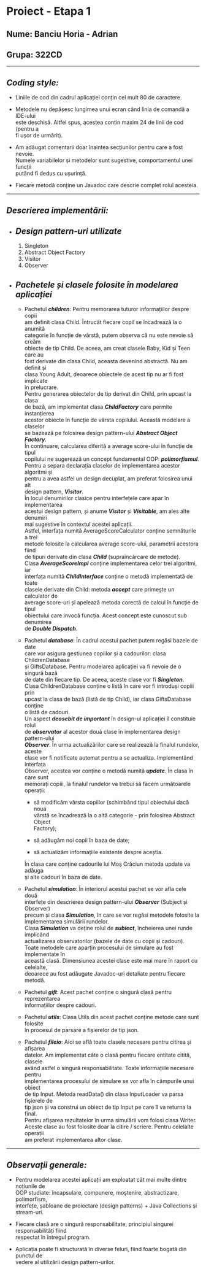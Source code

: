 # Proiect - Etapa 1

## Nume: Banciu Horia - Adrian

## Grupa: 322CD

---

## ***Coding style:***

* Liniile de cod din cadrul aplicației conțin cel mult 80 de caractere.


* Metodele nu depășesc lungimea unui ecran când linia de comandă a IDE-ului \
este deschisă. Altfel spus, acestea conțin maxim 24 de linii de cod (pentru a \
fi ușor de urmărit).


* Am adăugat comentarii doar înaintea secțiunilor pentru care a fost nevoie. \
Numele variabilelor și metodelor sunt sugestive, comportamentul unei funcții \
putând fi dedus cu ușurință. 


* Fiecare metodă conține un Javadoc care descrie complet rolul acesteia.

---

## ***Descrierea implementării:***

* ## ***Design pattern-uri utilizate*** ##

    1. Singleton
    2. Abstract Object Factory
    3. Visitor
    4. Observer



* ## ***Pachetele și clasele folosite în modelarea aplicației*** ##

    * Pachetul ***children***: Pentru memorarea tuturor informațiilor despre copii\
    am definit clasa Child. Întrucât fiecare copil se încadrează la o anumită  \
    categorie în funcție de vârstă, putem observa că nu este nevoie să creăm \
    obiecte de tip Child. De aceea, am creat clasele Baby, Kid și Teen care au \
    fost derivate din clasa Child, aceasta devenind abstractă. Nu am definit și\
    clasa Young Adult, deoarece obiectele de acest tip nu ar fi fost implicate \
    în prelucrare. \
    Pentru generarea obiectelor de tip derivat din Child, prin upcast la clasa \
    de bază, am implementat clasa ***ChildFactory*** care permite instanțierea \
    acestor obiecte în funcție de vârsta copilului. Această modelare a claselor\
    se bazează pe folosirea design pattern-ului ***Abstract Object Factory***. \
    În continuare, calcularea diferită a average score-ului în funcție de tipul\
    copilului ne sugerează un concept fundamental OOP: ***polimorfismul***. \
    Pentru a separa declarația claselor de implementarea acestor algoritmi și\
    pentru a avea astfel un design decuplat, am preferat folosirea unui alt \
    design pattern, ***Visitor***. \
    În locul denumirilor clasice pentru interfețele care apar în implementarea\
    acestui design pattern, și anume ***Visitor*** și ***Visitable***, am ales 
    alte denumiri\
    mai sugestive în contextul acestei aplicații. \
    Astfel, interfața numită AverageScoreCalculator conține semnăturile a trei\
    metode folosite la calcularea average score-ului, parametrii acestora fiind\
    de tipuri derivate din clasa ***Child*** (supraîncărcare de metode). \
    Clasa ***AverageScoreImpl*** conține implementarea celor trei algoritmi, iar\
    interfața numită ***ChildInterface*** conține o metodă implementată de toate\
    clasele derivate din Child: metoda ***accept*** care primește un calculator
    de \
    average score-uri și apelează metoda corectă de calcul în funcție de tipul \
    obiectului care invocă funcția. Acest concept este cunoscut sub denumirea \
    de ***Double Dispatch***.
    
    * Pachetul ***database***: În cadrul acestui pachet putem regăsi bazele de
    date\
    care vor asigura gestiunea copiilor și a cadourilor: clasa ChildrenDatabase\
    și GiftsDatabase. Pentru modelarea aplicației va fi nevoie de o singură 
    bază\
    de date din fiecare tip. De aceea, aceste clase vor fi ***Singleton***.\
    Clasa ChildrenDatabase conține o listă în care vor fi introduși copiii prin\
    upcast la clasa de bază (listă de tip Child), iar clasa GiftsDatabase
    conține\
    o listă de cadouri.\
    Un aspect ***deosebit de important*** în design-ul aplicației îl constituie
    rolul\
    de ***observator*** al acestor două clase în implementarea design
    pattern-ului\
    ***Observer***. În urma actualizărilor care se realizează la finalul
    rundelor, aceste\
    clase vor fi notificate automat pentru a se actualiza. Implementând
    interfața\
    Observer, acestea vor conține o metodă numită ***update***. În clasa în care
    sunt \
    memorați copiii, la finalul rundelor va trebui să facem următoarele operații:
        * să modificăm vârsta copiilor (schimbând tipul obiectului dacă noua\
        vârstă se încadrează la o altă categorie - prin folosirea Abstract
        Object\
        Factory);

        * să adăugăm noi copii în baza de date;
        
        * să actualizăm informațiile existente despre aceștia.

        În clasa care conține cadourile lui Moș Crăciun metoda update va adăuga
        \
        și alte cadouri în baza de date.
  
    * Pachetul ***simulation***: În interiorul acestui pachet se vor afla cele
    două\
    interfețe din descrierea design pattern-ului ***Observer*** (Subject și
    Observer)\
    precum și clasa ***Simulation***, în care se vor regăsi metodele folosite la
    \
    implementarea simulării rundelor.\
    Clasa ***Simulation*** va deține rolul de ***subiect***, încheierea unei 
    runde implicând\
    actualizarea observatorilor (bazele de date cu copii și cadouri). \
    Toate metodele care aparțin procesului de simulare au fost implementate în\
    această clasă. Dimensiunea acestei clase este mai mare în raport cu
    celelalte,\
    deoarece au fost adăugate Javadoc-uri detaliate pentru fiecare metodă. 

    * Pachetul ***gift***: Acest pachet conține o singură clasă pentru
    reprezentarea \
    informațiilor despre cadouri.

    * Pachetul ***utils***: Clasa Utils din acest pachet conține metode care
    sunt folosite \
    în procesul de parsare a fișierelor de tip json.

    * Pachetul ***fileio***: Aici se află toate clasele necesare pentru citirea
    și afișarea\
    datelor. Am implementat câte o clasă pentru fiecare entitate citită, clasele
    \
    având astfel o singură responsabilitate. Toate informațiile necesare pentru\
    implementarea procesului de simulare se vor afla în câmpurile unui obiect\
    de tip Input. Metoda readData() din clasa InputLoader va parsa fișierele de\
    tip json și va construi un obiect de tip Input pe care îl va returna la
    final.\
    Pentru afișarea rezultatelor în urma simulării vom folosi clasa Writer.\
    Aceste clase au fost folosite doar la citire / scriere. Pentru celelalte
    operații\
    am preferat implementarea altor clase.

---

## ***Observații generale:***
    
* Pentru modelarea acestei aplicații am exploatat cât mai multe dintre noțiunile
de\
OOP studiate: încapsulare, compunere, moștenire, abstractizare, polimorfism, \
interfețe, șabloane de proiectare (design patterns) + Java Collections și
stream-uri.


* Fiecare clasă are o singură responsabilitate, principiul singurei
responsabilități fiind\
respectat în întregul program.


* Aplicația poate fi structurată în diverse feluri, fiind foarte bogată din 
punctul de\
 vedere al utilizării design pattern-urilor. 









    







    




